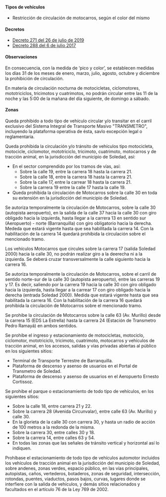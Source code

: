 #### Tipos de vehículos

- Restricción de circulación de motocarros, según el color del mismo

#### Decretos

- [Decreto 271 del 26 de julio de 2019]()
- [Decreto 288 del 6 de julio 2017](https://pyphoy.s3.amazonaws.com/docs/soledad/decreto-288-del-6-de-julio-2017.pdf)

#### Observaciones

En consecuencia, con la medida de ‘pico y color’, se establecen medidas los días 31 de los meses de enero, marzo, julio, agosto, octubre y diciembre la prohibición de circulación.

En materia de circulación nocturna de motocicletas, ciclomotores, mototriciclos, tricimotos y cuatrimotos, no podrán circular entre las 11 de la noche y las 5:00 de la mañana del día siguiente, de domingo a sábado.

#### Zonas

Queda prohibido a todo tipo de vehículo circular y/o transitar en el carril exclusivo del Sistema Integral de Transporte Masivo "TRANSMETRO", incluyendo la plataforma operativa de ésta, savlo excepción legal o reglamentaria.

Queda prohibida la circulación y/o tránsito de vehículos tipo motocicleta, motocicle, ciclomotor, mototriciclo, tricimoto, cuatrimoto, motocarros y de tracción animal, en la jurisdicción del municipio de Soledad, así:

- En el sector comprendido por los tramos de vías, así:
  - Sobre la calle 19, entre la carrera 18 hasta la carrera 21.
  - Sobre la calle 18, entre la carrera 18 hasta la carrera 21.
  - Sobre la calle 17, entre la carrear 18 hasta la carrera 21.
  - Sobre la carrera 19 entre la calle 17 hasta la calle 19.
- Queda prohibida la circulación de Motocarros sobre la calle 30 en toda su extensión en la jurisdicción del municipio de Soledad.

Se autoriza temporalmente la circulación de Motocarros, sobre la calle 30 (autopista aeropuerto), en la salida de la calle 37 hacia la calle 30 con giro obligado hacia la izquierda, hasta llegar a la carrera 13 en sentido sur (Aeropuerto) - norte (Barranquilla) con giro obligatorio hacia la derecha. Mededa que estará vigente hasta que sea habilitada la carrera 14. Con la habilitación de la carrera 14 quedará prohibida la circulación sobre el mencionado tramo.

Los vehículos Motocarros que circules sobre la carrera 17 (salida Soledad 2000) hacia la calle 30, no podrán realizar giro a la deerecha ni a la izquierda. Se deberá cruzar transversalmente la calle siguiento hacia la carrera 16.

Se autoriza temporalmente la circulación de Motocarros, sobre el carril de sentido norte-sur de la calle 30 (autopista aeropuerto), entre las carreras 19 y 17. Es decir, saliendo por la carrera 19 hacia la calle 30 con giro obligado hacia la izquierda, hasta llegar a la carrear 17 con giro obligado hacia la derecha (entrada Soledad 2000). Medida que estará vigente hasta que sea habilitada la carrera 16. Con la habilitación de la carrera 16 quedará prohibida la circulación de Motocarros sobre el mencionado tramo.

Se prohibe la circulación de Motocarros sobre la calle 63 (Av. Murillo) desde la carrera 15 (EDS La Estrella) hasta la carrera 24 (Estación de Transmetro Pedro Ramayá) en ambos sentidos.

Se prohibe el ingreso y estacionamiento de motocicletas, motociclo, ciclomotor, mototriciclo, tricimoto, cuatrimoto, motocarros y vehículos de tracción animal, en los accesos, salidas y vías privadas abiertas al público en los siguientes sitios:

- Terminal de Transporte Terrestre de Barranquilla.
- Plataforma de descenso y asenso de usuarios en el Portal de Transmetro de Soledad.
- Plataforma de descenso y asenso de usuarios en el Aeropuerto Ernesto Cortissoz.

Se prohibe el parque o estacionamiento de todo tipo de vehículos, en los siguientes sitios:

- Sobre la calle 18, entre carrera 21 y 22.
- Sobre la carrera 28 (Avenida Circunvalar), entre calle 63 (Av. Murillo) y calle 30.
- En la glorieta de la calle 30 con carrera 30, y hasta un radio de acción de 100 metros a la redonda de la misma.
- Sobre la carrera 30, entre calles 30 y 18.
- Sobre la carrera 14, entre calles 63 y 54.
- En todas las zonas que las señales de tránsito vertical y horizontal así lo indiquen.

Prohíbase el estacionamiento de todo tipo de vehículos automotor incluidos los vehículos de tracción animal en la jurisdicción del municipio de Soledad, sobre andenes, zonas verdes, espacio público, en las vías principales, autopistas, caños, vertederos, botaderos, zonas de seguridad, intersección, rotondas, puentes, viaductos, pasos bajos, curvas, lugares donde se interfiere con la salida de vehículos, y demás sitios relacionados y facultados en el artículo 76 de la Ley 769 de 2002.

